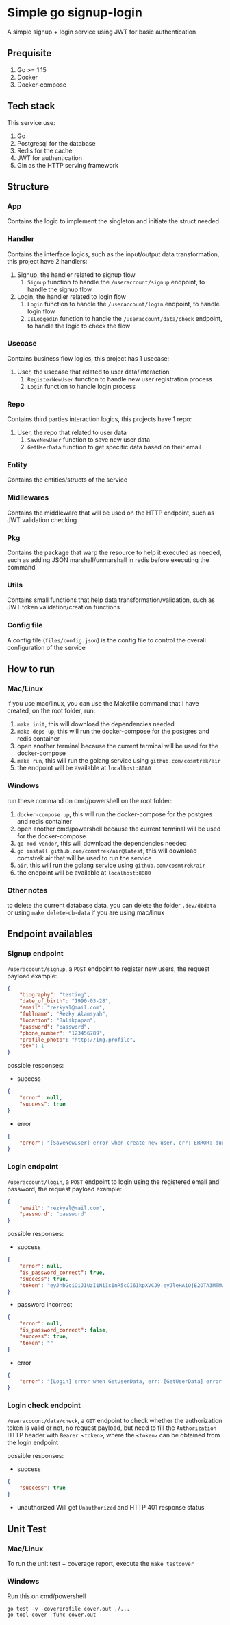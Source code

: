 # Simple go signup-login

A simple signup + login service using JWT for basic authentication

## Prequisite
1. Go >= 1.15
2. Docker
3. Docker-compose

## Tech stack
This service use:
1. Go
2. Postgresql for the database
3. Redis for the cache
4. JWT for authentication
5. Gin as the HTTP serving framework

## Structure

### App
Contains the logic to implement the singleton and initiate the struct needed

### Handler
Contains the interface logics, such as the input/output data transformation, this project have 2 handlers:
1. Signup, the handler related to signup flow
    1. `Signup` function to handle the `/useraccount/signup` endpoint, to handle the signup flow
2. Login, the handler related to login flow
    1. `Login` function to handle the `/useraccount/login` endpoint, to handle login flow
    2. `IsLoggedIn` function to handle the `/useraccount/data/check` endpoint, to handle the logic to check the flow

### Usecase
Contains business flow logics, this project has 1 usecase:
1. User, the usecase that related to user data/interaction
    1. `RegisterNewUser` function to handle new user registration process
    2. `Login` function to handle login process

### Repo
Contains third parties interaction logics, this projects have 1 repo:
1. User, the repo that related to user data
    1. `SaveNewUser` function to save new user data
    2. `GetUserData` function to get specific data based on their email

### Entity
Contains the entities/structs of the service

### Midllewares
Contains the middleware that will be used on the HTTP endpoint, such as JWT validation checking

### Pkg
Contains the package that warp the resource to help it executed as needed, such as adding JSON marshall/unmarshall in redis before executing the command

### Utils
Contains small functions that help data transformation/validation, such as JWT token validation/creation functions

### Config file
A config file (`files/config.json`) is the config file to control the overall configuration of the service

## How to run
### Mac/Linux
if you use mac/linux, you can use the Makefile command that I have created, on the root folder, run:
1. `make init`, this will download the dependencies needed
2. `make deps-up`, this will run the docker-compose for the postgres and redis container
3. open another terminal because the current terminal will be used for the docker-compose
4. `make run`, this will run the golang service using `github.com/cosmtrek/air`
5. the endpoint will be available at `localhost:8080`


### Windows
run these command on cmd/powershell on the root folder:
1. `docker-compose up`, this will run the docker-compose for the postgres and redis container
2. open another cmd/powershell because the current terminal will be used for the docker-compose
1. `go mod vendor`, this will download the dependencies needed
2. `go install github.com/comstrek/air@latest`, this will download comstrek air that will be used to run the service
3. `air`, this will run the golang service using `github.com/cosmtrek/air`
5. the endpoint will be available at `localhost:8080`

### Other notes
to delete the current database data, you can delete the folder `.dev/dbdata` or using `make delete-db-data` if you are using mac/linux

## Endpoint availables
### Signup endpoint
`/useraccount/signup`, a `POST` endpoint to register new users, the request payload example:
```json
{
    "biography": "testing",
    "date_of_birth": "1990-03-28",
    "email": "rezkyal@mail.com",
    "fullname": "Rezky Alamsyah",
    "location": "Balikpapan",
    "password": "password",
    "phone_number": "123456789",
    "profile_photo": "http://img.profile",
    "sex": 1    
}
```

possible responses:
- success
```json
{
    "error": null,
    "success": true
}
```

- error
```json
{
    "error": "[SaveNewUser] error when create new user, err: ERROR: duplicate key value violates unique constraint \"useraccount_email_key\" (SQLSTATE 23505)"
}
```

### Login endpoint
`/useraccount/login`, a `POST` endpoint to login using the registered email and password, the request payload example:
```json
{
    "email": "rezkyal@mail.com",
    "password": "password"
}
```

possible responses:
- success
```json
{
    "error": null,
    "is_password_correct": true,
    "success": true,
    "token": "eyJhbGciOiJIUzI1NiIsInR5cCI6IkpXVCJ9.eyJleHAiOjE2OTA3MTMwNzQsInVzZXJfaWQiOjF9.1CkQliHVLpCyo7UbPSP_JmjCuTMyjWU1lkKATl2bFgA"
}
```

- password incorrect
```json
{
    "error": null,
    "is_password_correct": false,
    "success": true,
    "token": ""
}
```

- error
```json
{
    "error": "[Login] error when GetUserData, err: [GetUserData] error when query the user data, err: record not found"
}
```

### Login check endpoint
`/useraccount/data/check`, a `GET` endpoint to check whether the authorization token is valid or not, no request payload, but need to fill the `Authorization` HTTP header with `Bearer <token>`, where the `<token>` can be obtained from the login endpoint

possible responses:
- success
```json
{
    "success": true
}
```

- unauthorized
Will get `Unauthorized` and HTTP 401 response status

## Unit Test
### Mac/Linux
To run the unit test + coverage report, execute the `make testcover`

### Windows
Run this on cmd/powershell
```
go test -v -coverprofile cover.out ./...
go tool cover -func cover.out
```
